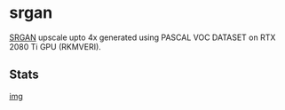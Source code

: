 # srgan

[SRGAN](https://github.com/leftthomas/SRGAN) upscale upto 4x generated using PASCAL VOC DATASET on RTX 2080 Ti GPU (RKMVERI).

## Stats 

[img](https://github.com/Jimut123/srgan/blob/master/ALL_LOSES.png)



